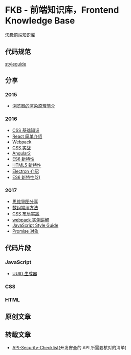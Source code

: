 # FKB - 前端知识库，Frontend Knowledge Base

沃趣前端知识库

## 代码规范

[styleguide](http://192.168.1.121/front-end/styleguide/tree/master)

## 分享

### 2015

* [浏览器的渲染原理简介](/sharing-meeting/2015/how-browsers-work)

### 2016

* [CSS 基础知识](../tree/master/sharing-meeting/2016/css-bisic-knowledge)
* [React 简单介绍](../tree/master/sharing-meeting/2016/react)
* [Webpack](../tree/master/sharing-meeting/2016/webpack)
* [CSS 实战](../tree/master/sharing-meeting/2016/css-practice)
* [Angular2](../tree/master/sharing-meeting/2016/angular2)
* [ES6 新特性](../tree/master/sharing-meeting/2016/es6-feature)
* [HTML5 新特性](../tree/master/sharing-meeting/2016/html5-feature)
* [Electron 介绍](../tree/master/sharing-meeting/2016/electron)
* [ES6 新特性(2)](../tree/master/sharing-meeting/2016/es6-feature2)

### 2017

* [思维导图分享](../tree/master/sharing-meeting/2017/mind-mapping)
* [数组常用方法](../tree/master/sharing-meeting/2017/javascript-array)
* [CSS 布局实践](../tree/master/sharing-meeting/2017/css-layout-practice)
* [webpack 实例讲解](../tree/master/sharing-meeting/2017/webpack-demos)
* [JavaScript Style Guide](../tree/master/sharing-meeting/2017/javascript-style-guide)
* [Promise 对象](../tree/master/sharing-meeting/2017/promise)

## 代码片段

### JavaScript

* [UUID 生成器](../tree/master/code-snippet/javascript/uuid)

### CSS

### HTML

## 原创文章

## 转载文章

* [API-Security-Checklist](../blob/master/article-cite/api-security-checklist.md)(开发安全的 API 所需要核对的清单)


